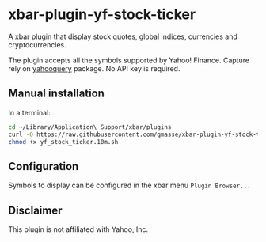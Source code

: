 # xbar-plugin-yf-stock-ticker

A [xbar](https://xbarapp.com) plugin that display stock quotes, global indices, currencies and cryptocurrencies.

The plugin accepts all the symbols supported by Yahoo! Finance.
Capture rely on [yahooquery](https://yahooquery.dpguthrie.com) package. No API key is required.

## Manual installation
In a terminal:
```sh
cd ~/Library/Application\ Support/xbar/plugins
curl -O https://raw.githubusercontent.com/gmasse/xbar-plugin-yf-stock-ticker/main/yf_stock_ticker.10m.sh
chmod +x yf_stock_ticker.10m.sh
```

## Configuration
Symbols to display can be configured in the xbar menu `Plugin Browser...`

## Disclaimer
This plugin is not affiliated with Yahoo, Inc.
